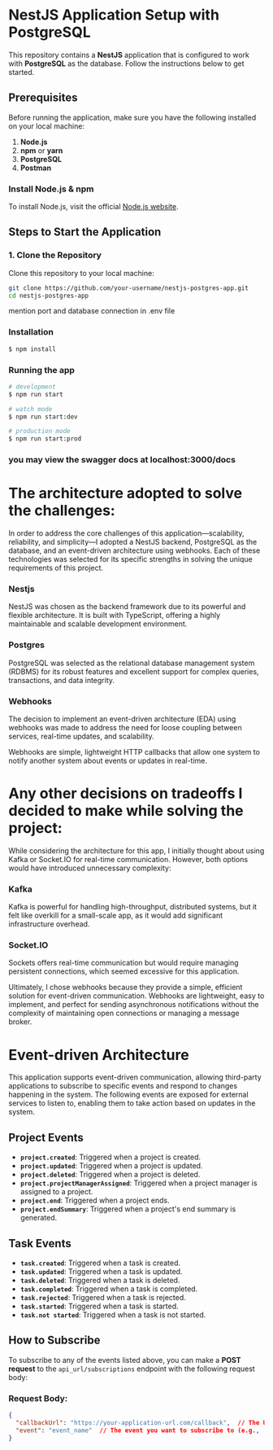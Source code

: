 # NestJS Application Setup with PostgreSQL

This repository contains a **NestJS** application that is configured to work with **PostgreSQL** as the database. Follow the instructions below to get started.

## Prerequisites

Before running the application, make sure you have the following installed on your local machine:

1. **Node.js** 
2. **npm** or **yarn** 
3. **PostgreSQL** 
4. **Postman** 

### Install Node.js & npm

To install Node.js, visit the official [Node.js website](https://nodejs.org/).

## Steps to Start the Application

### 1. Clone the Repository

Clone this repository to your local machine:

```bash
git clone https://github.com/your-username/nestjs-postgres-app.git
cd nestjs-postgres-app
```

mention port and database connection in .env file

### Installation

```bash
$ npm install
```

### Running the app

```bash
# development
$ npm run start

# watch mode
$ npm run start:dev

# production mode
$ npm run start:prod
```

### you may view the swagger docs at localhost:3000/docs

# The architecture adopted to solve the challenges:

In order to address the core challenges of this application—scalability, reliability, and simplicity—I adopted a NestJS backend, PostgreSQL as the database, and an event-driven architecture using webhooks. Each of these technologies was selected for its specific strengths in solving the unique requirements of this project.

### Nestjs

NestJS was chosen as the backend framework due to its powerful and flexible architecture. It is built with TypeScript, offering a highly maintainable and scalable development environment. 

### Postgres

PostgreSQL was selected as the relational database management system (RDBMS) for its robust features and excellent support for complex queries, transactions, and data integrity.

### Webhooks

The decision to implement an event-driven architecture (EDA) using webhooks was made to address the need for loose coupling between services, real-time updates, and scalability.

Webhooks are simple, lightweight HTTP callbacks that allow one system to notify another system about events or updates in real-time.

# Any other decisions on tradeoffs I decided to make while solving the project:

While considering the architecture for this app, I initially thought about using Kafka or Socket.IO for real-time communication. However, both options would have introduced unnecessary complexity:

### Kafka
Kafka is powerful for handling high-throughput, distributed systems, but it felt like overkill for a small-scale app, as it would add significant infrastructure overhead.

### Socket.IO 
Sockets offers real-time communication but would require managing persistent connections, which seemed excessive for this application.

Ultimately, I chose webhooks because they provide a simple, efficient solution for event-driven communication. Webhooks are lightweight, easy to implement, and perfect for sending asynchronous notifications without the complexity of maintaining open connections or managing a message broker.




# Event-driven Architecture

This application supports event-driven communication, allowing third-party applications to subscribe to specific events and respond to changes happening in the system. The following events are exposed for external services to listen to, enabling them to take action based on updates in the system.


## Project Events
- **`project.created`**: Triggered when a project is created.
- **`project.updated`**: Triggered when a project is updated.
- **`project.deleted`**: Triggered when a project is deleted.
- **`project.projectManagerAssigned`**: Triggered when a project manager is assigned to a project.
- **`project.end`**: Triggered when a project ends.
- **`project.endSummary`**: Triggered when a project's end summary is generated.

## Task Events
- **`task.created`**: Triggered when a task is created.
- **`task.updated`**: Triggered when a task is updated.
- **`task.deleted`**: Triggered when a task is deleted.
- **`task.completed`**: Triggered when a task is completed.
- **`task.rejected`**: Triggered when a task is rejected.
- **`task.started`**: Triggered when a task is started.
- **`task.not started`**: Triggered when a task is not started.

## How to Subscribe
To subscribe to any of the events listed above, you can make a **POST request** to the `api_url/subscriptions` endpoint with the following request body:

### Request Body:
```json
{
  "callbackUrl": "https://your-application-url.com/callback",  // The URL that will receive the event notifications
  "event": "event_name"  // The event you want to subscribe to (e.g., 'project.created', 'task.updated')
}